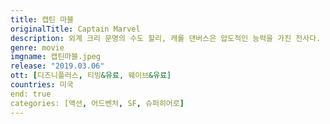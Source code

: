 ```yaml
---
title: 캡틴 마블
originalTitle: Captain Marvel
description: 외계 크리 문명의 수도 할리, 캐롤 댄버스은 압도적인 능력을 가진 전사다. 그는 멘토 욘 로그로부터 힘을 통제하고 과거의 기억은 묻어야 한다는 가르침을 받고 있다. 그러던 어느 날, 변방 행성 토르파에서 스크럴 종족에게 붙잡혀 뇌를 스캔당한 캐롤은 과거 자신이 낯선 행성의 파일럿이었음을 알게 된다. 스크럴을 따돌리고 탈출하는 과정에서 공교롭게 C-53 행성, 즉 지구에 불시착한 캐롤. 우여곡절 끝에 쉴드 신참 요원 닉 퓨리에게 발견되어 팀을 이룬 그들은 지구로 향하는 더 큰 위협을 감지하고 힘을 합쳐 전쟁을 끝내야 하는데...
genre: movie
imgname: 캡틴마블.jpeg
release: "2019.03.06"
ott: [디즈니플러스, 티빙&유료, 웨이브&유료]
countries: 미국
end: true
categories: [액션, 어드벤처, SF, 슈퍼히어로]
---
```


